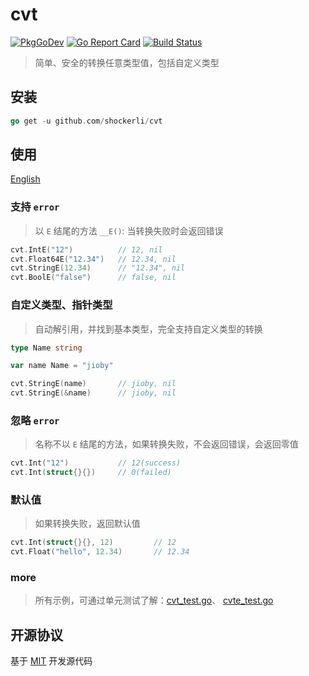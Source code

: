 # cvt

[![PkgGoDev](https://pkg.go.dev/badge/github.com/shockerli/cvt)](https://pkg.go.dev/github.com/shockerli/cvt) [![Go Report Card](https://goreportcard.com/badge/github.com/shockerli/cvt)](https://goreportcard.com/report/github.com/shockerli/cvt) [![Build Status](https://travis-ci.com/shockerli/cvt.svg?branch=master)](https://travis-ci.com/shockerli/cvt)

> 简单、安全的转换任意类型值，包括自定义类型

## 安装

```go
go get -u github.com/shockerli/cvt
```

## 使用

[English](README.md)

### 支持 `error`

> 以 `E` 结尾的方法 `__E()`: 当转换失败时会返回错误

```go
cvt.IntE("12")          // 12, nil
cvt.Float64E("12.34")   // 12.34, nil
cvt.StringE(12.34)      // "12.34", nil
cvt.BoolE("false")      // false, nil
```

### 自定义类型、指针类型

> 自动解引用，并找到基本类型，完全支持自定义类型的转换

```go
type Name string

var name Name = "jioby"

cvt.StringE(name)       // jioby, nil
cvt.StringE(&name)      // jioby, nil
```

### 忽略 `error`

> 名称不以 `E` 结尾的方法，如果转换失败，不会返回错误，会返回零值

```go
cvt.Int("12")           // 12(success)
cvt.Int(struct{}{})     // 0(failed)
```

### 默认值

> 如果转换失败，返回默认值

```go
cvt.Int(struct{}{}, 12)         // 12
cvt.Float("hello", 12.34)       // 12.34
```

### more

> 所有示例，可通过单元测试了解：[cvt_test.go](cvt_test.go)、 [cvte_test.go](cvte_test.go)

## 开源协议

基于 [MIT](LICENSE) 开发源代码
